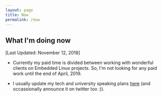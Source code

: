 ```yaml
---
layout: page
title: Now
permalink: /now
---
```


## What I'm doing now

[Last Updated: November 12, 2018]

- Currently my paid time is divided between working with wonderful clients on Embedded Linux projects. So, I'm not looking for any paid work until the end of April, 2019.

- I usually update my tech and university speaking plans [here](http://vaishalithakkar.in/talks) (and occassionally announce it on twitter too :)).


